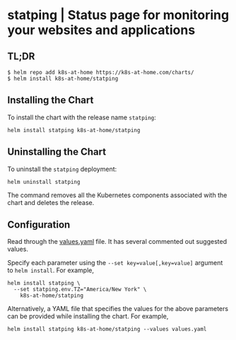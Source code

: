 # statping | Status page for monitoring your websites and applications

## TL;DR
```console
$ helm repo add k8s-at-home https://k8s-at-home.com/charts/
$ helm install k8s-at-home/statping
```

## Installing the Chart
To install the chart with the release name `statping`:
```console
helm install statping k8s-at-home/statping
```

## Uninstalling the Chart
To uninstall the `statping` deployment:
```console
helm uninstall statping
```
The command removes all the Kubernetes components associated with the chart and deletes the release.

## Configuration
Read through the [values.yaml](https://github.com/k8s-at-home/charts/blob/master/charts/statping/values.yaml)
file. It has several commented out suggested values.

Specify each parameter using the `--set key=value[,key=value]` argument to `helm install`. For example,
```console
helm install statping \
  --set statping.env.TZ="America/New York" \
    k8s-at-home/statping
```
Alternatively, a YAML file that specifies the values for the above parameters can be provided while installing the
chart. For example,
```console
helm install statping k8s-at-home/statping --values values.yaml
```
